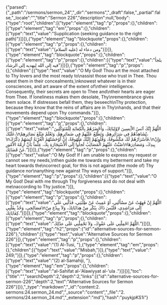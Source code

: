 {"parsed":{"_path":"/sermons/sermon_24","_dir":"sermons","_draft":false,"_partial":false,"_locale":"","title":"Sermon 226","description":null,"body":{"type":"root","children":[{"type":"element","tag":"p","props":{},"children":[{"type":"element","tag":"em","props":{},"children":[{"type":"text","value":"Supplication (seeking guidance to the right path)"}]}]},{"type":"element","tag":"blockquote","props":{},"children":[{"type":"element","tag":"p","props":{},"children":[{"type":"text","value":"ومن دعاء له (عليه السلام)"}]}]},{"type":"element","tag":"blockquote","props":{},"children":[{"type":"element","tag":"p","props":{},"children":[{"type":"text","value":"يلجأ فيه إلى الله لِيهديه إلى الرشاد"}]}]},{"type":"element","tag":"p","props":{},"children":[{"type":"text","value":"O My God! Thou art the most attached to Thy lovers and the most ready to\nassist those who trust in Thee. Thou seest them in their concealments,\nknowest whatever is in their consciences, and art aware of the extent of\ntheir intelligence. Consequently, their secrets are open to Thee and\ntheir hearts are eager from Thee. If loneliness makes them desolate, Thy\nremembrance gives them solace. If distresses befall them, they beseech\nThy protection, because they know that the reins of affairs are in Thy\nhands, and that their movements depend upon Thy commands."}]},{"type":"element","tag":"blockquote","props":{},"children":[{"type":"element","tag":"p","props":{},"children":[{"type":"text","value":"اللَّهُمَّ إِنَّكَ آنَسُ الاْنِسِينَ لاِوْلِيَائِكَ، وَأَحْضَرُهُمْ بِالْكِفايَةِ لِلْمُتَوَكِّلِينَ عَلَيْكَ،\nتُشَاهِدُهُمْ فِي سَرَائِرِهِمْ، وَتَطَّلِعُ عَلَيْهِمْ فِي ضَمائِرِهِمْ، وَتَعْلَمُ مَبْلَغَ بَصَائِرِهِمْ،\nفَأَسْرَارُهُمْ لَكَ مَكْشُوفَةٌ، وَقُلُوبُهُمْ إِلَيْكَ مَلْهُوفَةٌ، إِنْ أَوْحَشَتْهُمُ الْغُرْبَةُ آنَسَهُمْ ذِكْرُكَ،\nوَإِنْ صُبَّتْ عَلَيْهِمُ الْمَصَائِبُ لَجأُوا إِلَى الاْسْتِجَارَةِ بِكَ، عِلْماً بَأَنَّ أَزِمَّةَ الاْمُورِ\nبِيدِكَ، وَمَصَادِرَهَا عَنْ قَضَائِكَ."}]}]},{"type":"element","tag":"p","props":{},"children":[{"type":"text","value":"O My God! If I am unable to express my request or cannot see my needs,\nthen guide me towards my betterment and take my heart towards the\ncorrect goal, for this is not against (the mode of) Thy guidance nor\nanything new against Thy ways of support."}]},{"type":"element","tag":"p","props":{},"children":[{"type":"text","value":"O My God! Deal with me through Thy forgiveness and do not deal with me\naccording to Thy justice."}]},{"type":"element","tag":"blockquote","props":{},"children":[{"type":"element","tag":"p","props":{},"children":[{"type":"text","value":"اللَّهُمَّ إِنْ فَهِهْتُ عَنْ مسْأَلَتِي، أَوْ عَمِيتُ عَنْ طِلْبَتِي، فَدُلَّنِي عَلَى مَصَالِحِي، وَخُذْ بِقَلْبِي\nإِلَى مَرَاشِدِي، فَلَيْسَ ذَاكَ بِنُكْر مِنْ هِدَايَاتِكَ، وَلاَ بِبِدْع مِنْ كِفَايَاتِكَ."}]}]},{"type":"element","tag":"blockquote","props":{},"children":[{"type":"element","tag":"p","props":{},"children":[{"type":"text","value":"اللَّهُمَّ احْمِلْنِي عَلَى عَفْوِكَ، وَلاَ تَحْمِلْنِي عَلَى عدْلِكَ."}]}]},{"type":"element","tag":"h2","props":{"id":"alternative-sources-for-sermon-226"},"children":[{"type":"text","value":"Alternative Sources for Sermon 226"}]},{"type":"element","tag":"p","props":{},"children":[{"type":"text","value":"(1) Al-Tusi, "},{"type":"element","tag":"em","props":{},"children":[{"type":"text","value":"Misbah,"}]},{"type":"text","value":" 249;"}]},{"type":"element","tag":"p","props":{},"children":[{"type":"text","value":"(2) al-Samahiji, "},{"type":"element","tag":"em","props":{},"children":[{"type":"text","value":"al-Sahifat al-'Alawiyyat al-'ula ."}]}]}],"toc":{"title":"","searchDepth":2,"depth":2,"links":[{"id":"alternative-sources-for-sermon-226","depth":2,"text":"Alternative Sources for Sermon 226"}]}},"_type":"markdown","_id":"content:2. sermons:24.sermon_24.md","_source":"content","_file":"2. sermons/24.sermon_24.md","_extension":"md"},"hash":"puykjpKS1i"}